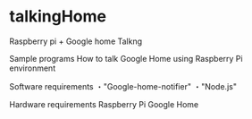 # talkingHome
Raspberry pi + Google home Talkng

Sample programs
How to talk Google Home using Raspberry Pi environment

Software requirements
・"Google-home-notifier"
・"Node.js"

Hardware requirements
Raspberry Pi
Google Home

